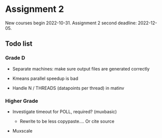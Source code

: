 # Assignment 2

New courses begin 2022-10-31.
Assignment 2 second deadline: 2022-12-05.

## Todo list

### Grade D

* Separate machines: make sure output files are generated correctly

* Kmeans parallel speedup is bad

* Handle N / THREADS (datapoints per thread) in matinv

### Higher Grade

* Investigate timeout for POLL, required? (muxbasic)
  * Rewrite to be less copypaste.... Or cite source

* Muxscale
